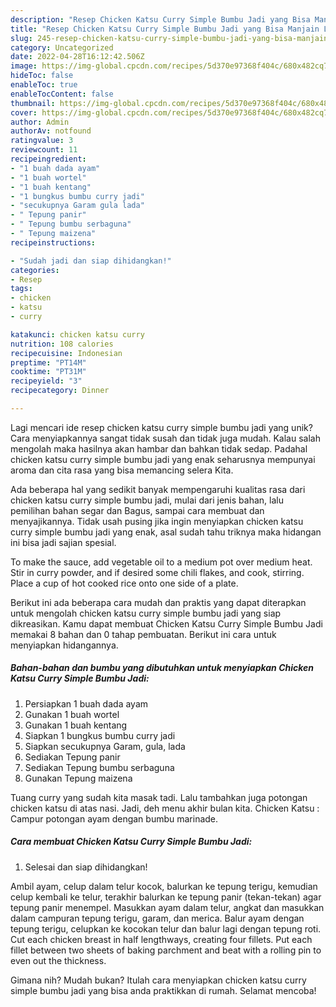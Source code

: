```yaml
---
description: "Resep Chicken Katsu Curry Simple Bumbu Jadi yang Bisa Manjain Lidah"
title: "Resep Chicken Katsu Curry Simple Bumbu Jadi yang Bisa Manjain Lidah"
slug: 245-resep-chicken-katsu-curry-simple-bumbu-jadi-yang-bisa-manjain-lidah
category: Uncategorized
date: 2022-04-28T16:12:42.506Z
image: https://img-global.cpcdn.com/recipes/5d370e97368f404c/680x482cq70/chicken-katsu-curry-simple-bumbu-jadi-foto-resep-utama.jpg
hideToc: false
enableToc: true
enableTocContent: false
thumbnail: https://img-global.cpcdn.com/recipes/5d370e97368f404c/680x482cq70/chicken-katsu-curry-simple-bumbu-jadi-foto-resep-utama.jpg
cover: https://img-global.cpcdn.com/recipes/5d370e97368f404c/680x482cq70/chicken-katsu-curry-simple-bumbu-jadi-foto-resep-utama.jpg
author: Admin
authorAv: notfound
ratingvalue: 3
reviewcount: 11
recipeingredient:
- "1 buah dada ayam"
- "1 buah wortel"
- "1 buah kentang"
- "1 bungkus bumbu curry jadi"
- "secukupnya Garam gula lada"
- " Tepung panir"
- " Tepung bumbu serbaguna"
- " Tepung maizena"
recipeinstructions:

- "Sudah jadi dan siap dihidangkan!"
categories:
- Resep
tags:
- chicken
- katsu
- curry

katakunci: chicken katsu curry 
nutrition: 108 calories
recipecuisine: Indonesian
preptime: "PT14M"
cooktime: "PT31M"
recipeyield: "3"
recipecategory: Dinner

---
```





Lagi mencari ide resep chicken katsu curry simple bumbu jadi yang unik? Cara menyiapkannya sangat tidak susah dan tidak juga mudah. Kalau salah mengolah maka hasilnya akan hambar dan bahkan tidak sedap. Padahal chicken katsu curry simple bumbu jadi yang enak seharusnya mempunyai aroma dan cita rasa yang bisa memancing selera Kita.





Ada beberapa hal yang sedikit banyak mempengaruhi kualitas rasa dari chicken katsu curry simple bumbu jadi, mulai dari jenis bahan, lalu pemilihan bahan segar dan Bagus, sampai cara membuat dan menyajikannya. Tidak usah pusing jika ingin menyiapkan chicken katsu curry simple bumbu jadi yang enak,      asal sudah tahu triknya maka hidangan ini bisa jadi sajian spesial.














To make the sauce, add vegetable oil to a medium pot over medium heat. Stir in curry powder, and if desired some chili flakes, and cook, stirring. Place a cup of hot cooked rice onto one side of a plate.






Berikut ini ada beberapa cara mudah dan praktis yang dapat diterapkan untuk mengolah chicken katsu curry simple bumbu jadi yang siap dikreasikan. Kamu dapat membuat Chicken Katsu Curry Simple Bumbu Jadi memakai 8 bahan dan 0 tahap pembuatan. Berikut ini cara untuk menyiapkan hidangannya.

<!--inarticleads1-->

##### Bahan-bahan dan bumbu yang dibutuhkan untuk menyiapkan Chicken Katsu Curry Simple Bumbu Jadi:

1. Persiapkan 1 buah dada ayam
1. Gunakan 1 buah wortel
1. Gunakan 1 buah kentang
1. Siapkan 1 bungkus bumbu curry jadi
1. Siapkan secukupnya Garam, gula, lada
1. Sediakan  Tepung panir
1. Sediakan  Tepung bumbu serbaguna
1. Gunakan  Tepung maizena


Tuang curry yang sudah kita masak tadi. Lalu tambahkan juga potongan chicken katsu di atas nasi. Jadi, deh menu akhir bulan kita. Chicken Katsu : Campur potongan ayam dengan bumbu marinade. 

<!--inarticleads2-->

##### Cara membuat Chicken Katsu Curry Simple Bumbu Jadi:


1. Selesai dan siap dihidangkan!

Ambil ayam, celup dalam telur kocok, balurkan ke tepung terigu, kemudian celup kembali ke telur, terakhir balurkan ke tepung panir (tekan-tekan) agar tepung panir menempel. Masukkan ayam dalam telur, angkat dan masukkan dalam campuran tepung terigu, garam, dan merica. Balur ayam dengan tepung terigu, celupkan ke kocokan telur dan balur lagi dengan tepung roti. Cut each chicken breast in half lengthways, creating four fillets. Put each fillet between two sheets of baking parchment and beat with a rolling pin to even out the thickness. 

Gimana nih? Mudah bukan? Itulah cara menyiapkan chicken katsu curry simple bumbu jadi yang bisa anda praktikkan di rumah. Selamat mencoba!
